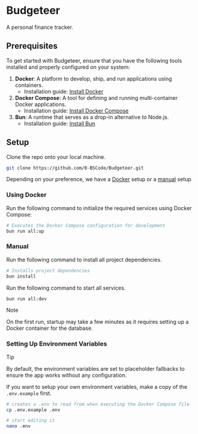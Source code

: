 # Budgeteer
A personal finance tracker.

## Prerequisites

To get started with Budgeteer, ensure that you have the following tools installed and properly configured on your system:

1. **Docker**: A platform to develop, ship, and run applications using containers.
   - Installation guide: [Install Docker](https://docs.docker.com/get-docker/)
2. **Docker Compose**: A tool for defining and running multi-container Docker applications.
   - Installation guide: [Install Docker Compose](https://docs.docker.com/compose/install/)
3. **Bun**: A runtime that serves as a drop-in alternative to Node.js.
   -  Installation guide: [Install Bun](https://bun.sh/docs/installation)

## Setup

Clone the repo onto your local machine.
```bash
git clone https://github.com/0-BSCode/Budgeteer.git
```

Depending on your preference, we have a [Docker](#using-docker) setup or a [manual](#manual) setup

### Using Docker
Run the following command to initialize the required services using Docker Compose:

```bash
# Executes the Docker Compose configuration for development
bun run all:up
```

### Manual

Run the following command to install all project dependencies.
```bash
# Installs project dependencies
bun install
```

Run the following command to start all services.
```bash
bun run all:dev
```

> [!NOTE]
> On the first run, startup may take a few minutes as it requires setting up a Docker container for the database.

### Setting Up Environment Variables

> [!TIP]
> By default, the environment variables are set to placeholder fallbacks to ensure the app works without any configuration.

If you want to setup your own environment variables, make a copy of the `.env.example` first.

```bash
# creates a .env to read from when executing the Docker Compose file
cp .env.example .env

# start editing it
nano .env
```